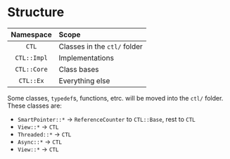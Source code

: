 # Structure
| Namespace | Scope |
|:---------:|:------|
| `CTL` | Classes in the `ctl/` folder |
| `CTL::Impl` | Implementations |
| `CTL::Core` | Class bases |
| `CTL::Ex` | Everything else |

Some classes, `typedef`s, functions, etrc. will be moved into the `ctl/` folder. These classes are:

- `SmartPointer::*` -> `ReferenceCounter` to `CTL::Base`, rest to `CTL`
- `View::*` -> `CTL`
- `Threaded::*` -> `CTL`
- `Async::*` -> `CTL`
- `View::*` -> `CTL`
